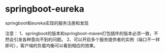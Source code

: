 # springboot-eureka
springboot和eureka实现的服务注册和发现

注意：
1、springboot的版本和springboot-maven打包插件的版本必须一致，不然会引发各种意向不到的问题。
2、可以开启多个服务提供者的实例（端口不一样即可），客户端的负载均衡可以看到相应的效果。
